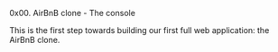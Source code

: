 0x00. AirBnB clone - The console

This is the first step towards building our first full web application: the AirBnB clone.
